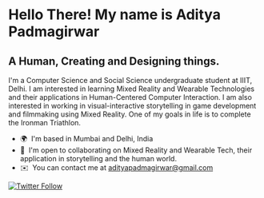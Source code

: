 Hello There! My name is Aditya Padmagirwar
==========================================================================================================================================

A Human, Creating and Designing things.
---------------------------------------

I'm a Computer Science and Social Science undergraduate student at IIIT, Delhi. I am interested in learning Mixed Reality and Wearable Technologies and their applications in Human-Centered Computer Interaction. I am also interested in working in visual-interactive storytelling in game development and filmmaking using Mixed Reality. One of my goals in life is to complete the Ironman Triathlon.

* 🌍  I'm based in Mumbai and Delhi, India
* 🤝  I'm open to collaborating on Mixed Reality and Wearable Tech, their application in storytelling and the human world.
* ✉️  You can contact me at [adityapadmagirwar@gmail.com](mailto:adityapadmagirwar@gmail.com)

[![Twitter Follow](https://img.shields.io/twitter/follow/aadityapadma?logo=twitter&style=for-the-badge&color=0891b2&labelColor=1c1917)](https://twitter.com/aadityapadma)

